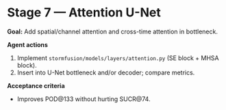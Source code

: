 # Stage 7 — Attention U-Net


**Goal:** Add spatial/channel attention and cross-time attention in bottleneck.

**Agent actions**
1. Implement `stormfusion/models/layers/attention.py` (SE block + MHSA block).
2. Insert into U-Net bottleneck and/or decoder; compare metrics.

**Acceptance criteria**
- Improves POD@133 without hurting SUCR@74.
